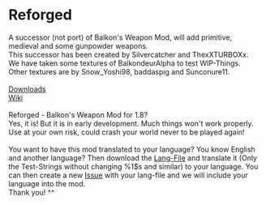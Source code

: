# Reforged
A successor (not port) of Balkon's Weapon Mod, will add primitive, medieval and some gunpowder weapons. <br>
This successor has been created by Silvercatcher and ThexXTURBOXx. <br>
We have taken some textures of BalkondeurAlpha to test WIP-Things. <br>
Other textures are by Snow_Yoshi98, baddaspig and Sunconure11. <br>
<br>
[Downloads](https://github.com/TheOnlySilverClaw/Reforged/releases) <br>
[Wiki](https://github.com/TheOnlySilverClaw/Reforged/wiki) <br>
<br>
Reforged - Balkon's Weapon Mod for 1.8? <br>
Yes, it is! But it is in early development. Much things won't work properly. Use at your own risk, could crash your world never to be played again! <br>
<br>
You want to have this mod translated to your language? You know English and another language? Then download the [Lang-File](https://github.com/TheOnlySilverClaw/Reforged/blob/master/resources/assets/reforged/lang/en_GB.lang) and translate it (Only the Test-Strings without changing %1$s and similar) to your language. You can then create a new [Issue](https://github.com/TheOnlySilverClaw/Reforged/issues/new) with your lang-file and we will include your language into the mod. <br>
Thank you! ^^
